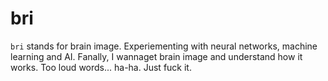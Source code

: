 # bri
`bri` stands for brain image. Experiementing with neural networks, 
machine learning and AI. Fanally, I wannaget brain image and understand 
how it works. Too loud words... ha-ha. Just fuck it.
